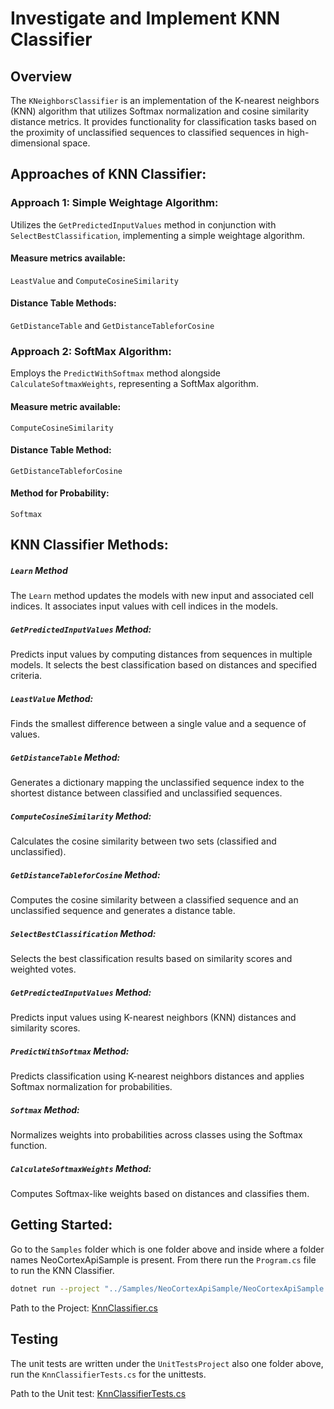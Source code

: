 # Investigate and Implement KNN Classifier

## Overview

The `KNeighborsClassifier` is an implementation of the K-nearest neighbors (KNN) algorithm that utilizes Softmax normalization and cosine similarity distance metrics. It provides functionality for classification tasks based on the proximity of unclassified sequences to classified sequences in high-dimensional space.

## Approaches of KNN Classifier:

### Approach 1: Simple Weightage Algorithm:
Utilizes the `GetPredictedInputValues` method in conjunction with `SelectBestClassification`, implementing a simple weightage algorithm.

#### Measure metrics available: 
`LeastValue` and `ComputeCosineSimilarity`

#### Distance Table Methods: 
`GetDistanceTable` and `GetDistanceTableforCosine`

### Approach 2: SoftMax Algorithm:
Employs the `PredictWithSoftmax` method alongside `CalculateSoftmaxWeights`, representing a SoftMax algorithm.

#### Measure metric available: 
`ComputeCosineSimilarity`

#### Distance Table Method: 
`GetDistanceTableforCosine`

#### Method for Probability: 
`Softmax`


## KNN Classifier Methods:

##### `Learn` Method

The `Learn` method updates the models with new input and associated cell indices. It associates input values with cell indices in the models.

##### `GetPredictedInputValues` Method:

Predicts input values by computing distances from sequences in multiple models. It selects the best classification based on distances and specified criteria.

##### `LeastValue` Method:
Finds the smallest difference between a single value and a sequence of values.

##### `GetDistanceTable` Method:
Generates a dictionary mapping the unclassified sequence index to the shortest distance between classified and unclassified sequences.

##### `ComputeCosineSimilarity` Method:
Calculates the cosine similarity between two sets (classified and unclassified).

##### `GetDistanceTableforCosine` Method:
Computes the cosine similarity between a classified sequence and an unclassified sequence and generates a distance table.

##### `SelectBestClassification` Method:
Selects the best classification results based on similarity scores and weighted votes.

##### `GetPredictedInputValues` Method:
Predicts input values using K-nearest neighbors (KNN) distances and similarity scores.

##### `PredictWithSoftmax` Method:
Predicts classification using K-nearest neighbors distances and applies Softmax normalization for probabilities.

##### `Softmax` Method:
Normalizes weights into probabilities across classes using the Softmax function.

##### `CalculateSoftmaxWeights` Method:
Computes Softmax-like weights based on distances and classifies them.

## Getting Started:

Go to the `Samples` folder which is one folder above and inside where a folder names NeoCortexApiSample is present.
From there run the `Program.cs` file to run the KNN Classifier.

```bash
dotnet run --project "../Samples/NeoCortexApiSample/NeoCortexApiSample.csproj"
```

Path to the
Project: [KnnClassifier.cs](https://github.com/IndranilSaha09/neocortexapi/blob/master/source/NeoCortexApi/Classifiers/KnnClassifier.cs)

## Testing

The unit tests are written under the `UnitTestsProject` also one folder above, run the `KnnClassifierTests.cs` for the
unittests.

Path to the Unit
test: [KnnClassifierTests.cs](https://github.com/IndranilSaha09/neocortexapi/blob/master/source/UnitTestsProject/KnnClassifierTests.cs)



